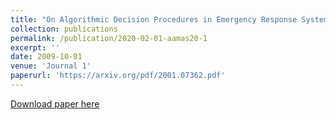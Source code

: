 ```yaml
---
title: "On Algorithmic Decision Procedures in Emergency Response Systems in Smart and Connected Communities (AAMAS 2020)"
collection: publications
permalink: /publication/2020-02-01-aamas20-1
excerpt: ''
date: 2009-10-01
venue: 'Journal 1'
paperurl: 'https://arxiv.org/pdf/2001.07362.pdf'
---
```


[Download paper here](https://arxiv.org/pdf/2001.07362.pdf)